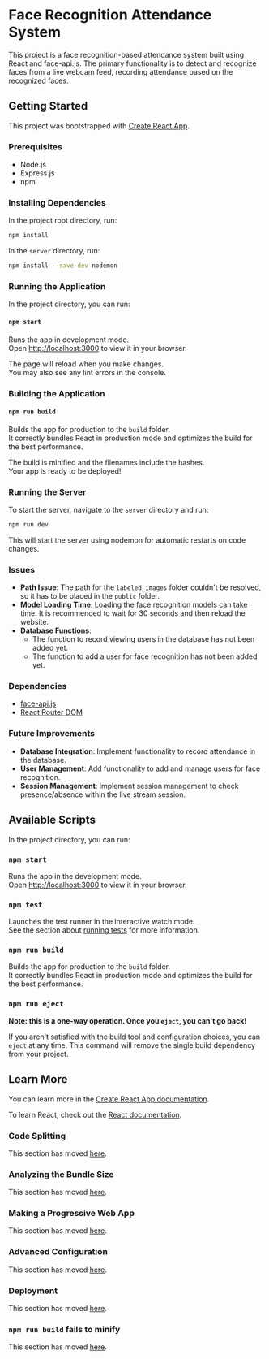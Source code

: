# Face Recognition Attendance System

This project is a face recognition-based attendance system built using React and face-api.js. The primary functionality is to detect and recognize faces from a live webcam feed, recording attendance based on the recognized faces.

## Getting Started

This project was bootstrapped with [Create React App](https://github.com/facebook/create-react-app).

### Prerequisites

- Node.js
- Express.js
- npm

### Installing Dependencies

In the project root directory, run:

```bash
npm install
```

In the `server` directory, run:

```bash
npm install --save-dev nodemon
```

### Running the Application

In the project directory, you can run:

#### `npm start`

Runs the app in development mode.\
Open [http://localhost:3000](http://localhost:3000) to view it in your browser.

The page will reload when you make changes.\
You may also see any lint errors in the console.

### Building the Application

#### `npm run build`

Builds the app for production to the `build` folder.\
It correctly bundles React in production mode and optimizes the build for the best performance.

The build is minified and the filenames include the hashes.\
Your app is ready to be deployed!

### Running the Server

To start the server, navigate to the `server` directory and run:

```bash
npm run dev
```

This will start the server using nodemon for automatic restarts on code changes.

### Issues

- **Path Issue**: The path for the `labeled_images` folder couldn't be resolved, so it has to be placed in the `public` folder.
- **Model Loading Time**: Loading the face recognition models can take time. It is recommended to wait for 30 seconds and then reload the website.
- **Database Functions**: 
  - The function to record viewing users in the database has not been added yet.
  - The function to add a user for face recognition has not been added yet.

### Dependencies

- [face-api.js](https://github.com/justadudewhohacks/face-api.js)
- [React Router DOM](https://reactrouter.com/web/guides/quick-start)

### Future Improvements

- **Database Integration**: Implement functionality to record attendance in the database.
- **User Management**: Add functionality to add and manage users for face recognition.
- **Session Management**: Implement session management to check presence/absence within the live stream session.

## Available Scripts

In the project directory, you can run:

### `npm start`

Runs the app in the development mode.\
Open [http://localhost:3000](http://localhost:3000) to view it in your browser.

### `npm test`

Launches the test runner in the interactive watch mode.\
See the section about [running tests](https://facebook.github.io/create-react-app/docs/running-tests) for more information.

### `npm run build`

Builds the app for production to the `build` folder.\
It correctly bundles React in production mode and optimizes the build for the best performance.

### `npm run eject`

**Note: this is a one-way operation. Once you `eject`, you can't go back!**

If you aren't satisfied with the build tool and configuration choices, you can `eject` at any time. This command will remove the single build dependency from your project.

## Learn More

You can learn more in the [Create React App documentation](https://facebook.github.io/create-react-app/docs/getting-started).

To learn React, check out the [React documentation](https://reactjs.org/).

### Code Splitting

This section has moved [here](https://facebook.github.io/create-react-app/docs/code-splitting).

### Analyzing the Bundle Size

This section has moved [here](https://facebook.github.io/create-react-app/docs/analyzing-the-bundle-size).

### Making a Progressive Web App

This section has moved [here](https://facebook.github.io/create-react-app/docs/making-a-progressive-web-app).

### Advanced Configuration

This section has moved [here](https://facebook.github.io/create-react-app/docs/advanced-configuration).

### Deployment

This section has moved [here](https://facebook.github.io/create-react-app/docs/deployment).

### `npm run build` fails to minify

This section has moved [here](https://facebook.github.io/create-react-app/docs/troubleshooting#npm-run-build-fails-to-minify).
